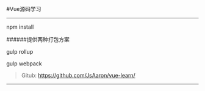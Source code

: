 
#Vue源码学习

****
npm install

######提供两种打包方案

gulp rollup

gulp webpack

>Gitub: <https://github.com/JsAaron/vue-learn/>

****



